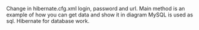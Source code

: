 Change in hibernate.cfg.xml login, password and url.
Main method is an example of how you can get data and show it in diagram
MySQL is used as sql. Hibernate for database work.